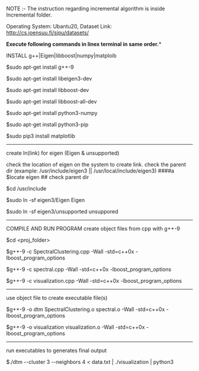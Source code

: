 NOTE :- The instruction regarding incremental algorithm is inside Incremental folder.

Operating System: Ubantu20, Dataset Link: http://cs.joensuu.fi/sipu/datasets/

**************Execute following commands in linex terminal in same order.***************

INSTALL g++|Eigen|libboost|numpy|matploib

$sudo apt-get install g++-9

$sudo apt-get install libeigen3-dev

$sudo apt-get install libboost-dev

$sudo apt-get install libboost-all-dev 

$sudo apt-get install python3-numpy

$sudo apt-get install python3-pip

$sudo pip3 install matplotlib

-----
create ln(link) for eigen (Eigen & unsupported)

check the location of eigen on the system to create link. check the parent dir (example: /usr/include/eigen3 || /usr/local/include/eigen3) ####a
$locate eigen ## check parent dir

$cd /usr/include

$sudo ln -sf eigen3/Eigen Eigen

$sudo ln -sf eigen3/unsupported unsuppored

----
COMPILE AND RUN PROGRAM
create object files from cpp with g++-9

$cd <proj_folder>

$g++-9 -c SpectralClustering.cpp -Wall -std=c++0x -lboost_program_options

$g++-9 -c spectral.cpp -Wall -std=c++0x -lboost_program_options

$g++-9 -c visualization.cpp -Wall -std=c++0x -lboost_program_options

----
use object file to create executable file(s)

$g++-9 -o dtm SpectralClustering.o spectral.o -Wall -std=c++0x -lboost_program_options

$g++-9 -o visualization visualization.o -Wall -std=c++0x -lboost_program_options

----
run executables to generates final output

$./dtm --cluster 3 --neighbors 4 < data.txt | ./visualization | python3


